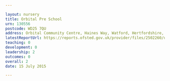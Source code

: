 ```yaml
---

layout: nursery
title: Orbital Pre School
urn: 130556
postcode: WD25 7QU
address: Orbital Community Centre, Haines Way, Watford, Hertfordshire, WD25 7QU
latestReportUrl: https://reports.ofsted.gov.uk/provider/files/2502260/urn/130556.pdf
teaching: 0
development: 0
leadership: 2
outcomes: 0
overall: 2
date: 15 July 2015

---
```

